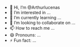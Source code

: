 - 👋 Hi, I’m @Arthurlucenas
- 👀 I’m interested in ...
- 🌱 I’m currently learning ...
- 💞️ I’m looking to collaborate on ...
- 📫 How to reach me ...
- 😄 Pronouns: ...
- ⚡ Fun fact: ...

<!---
Arthurlucenas/Arthurlucenas is a ✨ special ✨ repository because its `README.md` (this file) appears on your GitHub profile.
You can click the Preview link to take a look at your changes.
--->
